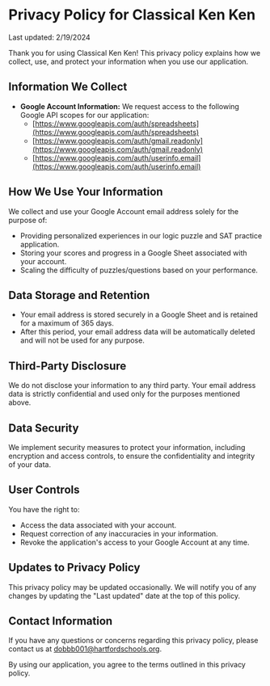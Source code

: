 # Privacy Policy for Classical Ken Ken

Last updated: 2/19/2024

Thank you for using Classical Ken Ken! This privacy policy explains how we collect, use, and protect your information when you use our application.

## Information We Collect

- **Google Account Information:** We request access to the following Google API scopes for our application:
  - [https://www.googleapis.com/auth/spreadsheets](https://www.googleapis.com/auth/spreadsheets)
  - [https://www.googleapis.com/auth/gmail.readonly](https://www.googleapis.com/auth/gmail.readonly)
  - [https://www.googleapis.com/auth/userinfo.email](https://www.googleapis.com/auth/userinfo.email)

## How We Use Your Information

We collect and use your Google Account email address solely for the purpose of:
- Providing personalized experiences in our logic puzzle and SAT practice application.
- Storing your scores and progress in a Google Sheet associated with your account.
- Scaling the difficulty of puzzles/questions based on your performance.

## Data Storage and Retention

- Your email address is stored securely in a Google Sheet and is retained for a maximum of 365 days.
- After this period, your email address data will be automatically deleted and will not be used for any purpose.

## Third-Party Disclosure

We do not disclose your information to any third party. Your email address data is strictly confidential and used only for the purposes mentioned above.

## Data Security

We implement security measures to protect your information, including encryption and access controls, to ensure the confidentiality and integrity of your data.

## User Controls

You have the right to:
- Access the data associated with your account.
- Request correction of any inaccuracies in your information.
- Revoke the application's access to your Google Account at any time.

## Updates to Privacy Policy

This privacy policy may be updated occasionally. We will notify you of any changes by updating the "Last updated" date at the top of this policy.

## Contact Information

If you have any questions or concerns regarding this privacy policy, please contact us at dobbb001@hartfordschools.org.

By using our application, you agree to the terms outlined in this privacy policy.
